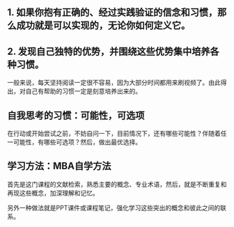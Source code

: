 ## 1. 如果你抱有正确的、经过实践验证的信念和习惯，那么成功就是可以实现的，无论你如何定义它。

## 2. 发现自己独特的优势，并围绕这些优势集中培养各种习惯。

一般来说，每天坚持阅读一定很不容易，因为大部分时间都用来刷视频了。由此得出，对自己有帮助的习惯一定是刻意培养出来的。

## 自我思考的习惯：可能性，可选项

在行动或开始尝试之前，不妨自问一下，目前情况下，还有哪些可能性？伴随着任一可能性，有哪些可选项？然后，做出最优选择。

## 学习方法：MBA自学方法

首先是这门课程的文献检索，熟悉主要的概念、专业术语，然后，就是不断重复和再现这些概念，加深理解和记忆。

另外一种做法就是PPT课件或课程笔记，强化学习这些突出的概念和彼此之间的联系。
